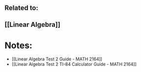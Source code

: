 ## Related to: 
## [[Linear Algebra]]
# Notes:
- [[Linear Algebra Test 2 Guide - MATH 2164]]
- [[Linear Algebra Test 2 TI-84 Calculator Guide - MATH 2164]]
